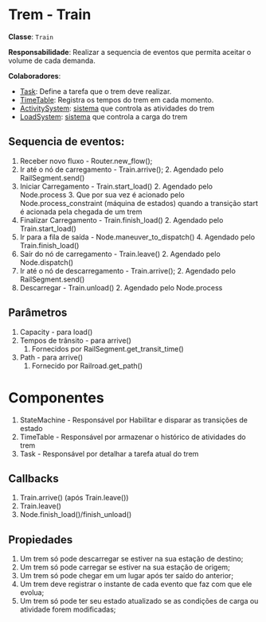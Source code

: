 # Trem - Train

**Classe**: `Train`

**Responsabilidade**: Realizar a sequencia de eventos que permita aceitar o volume de cada demanda.

**Colaboradores**:

* [Task](../Artefatos/time_table.md): Define a tarefa que o trem deve realizar.
* [TimeTable](../Artefatos/time_table.md): Registra os tempos do trem em cada momento.
* [ActivitySystem](../Recursos/Sistemas/ActivitySystem.md): [sistema](../Recursos/Sistemas/index.md) que controla as atividades do trem
* [LoadSystem](../Recursos/Sistemas/LoadSystem.md): [sistema](../Recursos/Sistemas/index.md) que controla a carga do trem


## Sequencia de eventos: 
  1. Receber novo fluxo - Router.new_flow();
  1. Ir até o nó de carregamento - Train.arrive();
     2. Agendado pelo RailSegment.send()
  1. Iniciar Carregamento - Train.start_load()
     2. Agendado pelo Node.process
        3. Que por sua vez é acionado pelo Node.process_constraint (máquina de estados) quando a transição 
        start é acionada pela chegada de um trem 
  1. Finalizar Carregamento - Train.finish_load()
     2. Agendado pelo Train.start_load()
  3. Ir para a fila de saída - Node.maneuver_to_dispatch()
     4. Agendado pelo Train.finish_load()
  1. Saír do nó de carregamento - Train.leave()
     2. Agendado pelo Node.dispatch()
  1. Ir até o nó de descarregamento - Train.arrive();
      2. Agendado pelo RailSegment.send()
  1. Descarregar - Train.unload()
     2. Agendado pelo Node.process

## Parâmetros
  1. Capacity - para load()
  1. Tempos de trânsito - para arrive()
     1. Fornecidos por RailSegment.get_transit_time()
  1. Path - para arrive()
     1. Fornecido por Railroad.get_path()

# Componentes

1. StateMachine - Responsável por Habilitar e disparar as transições de estado
2. TimeTable - Responsável por armazenar o histórico de atividades do trem
3. Task - Responsável por detalhar a tarefa atual do trem

## Callbacks
  1. Train.arrive() (após Train.leave())
  2. Train.leave() 
  2. Node.finish_load()/finish_unload()

## Propiedades
1. Um trem só pode descarregar se estiver na sua estação de destino;
2. Um trem só pode carregar se estiver na sua estação de origem;
3. Um trem só pode chegar em um lugar após ter saído do anterior;
4. Um trem deve registrar o instante de cada evento que faz com que ele evolua;
5. Um trem só pode ter seu estado atualizado se as condições de carga ou atividade forem modificadas;

